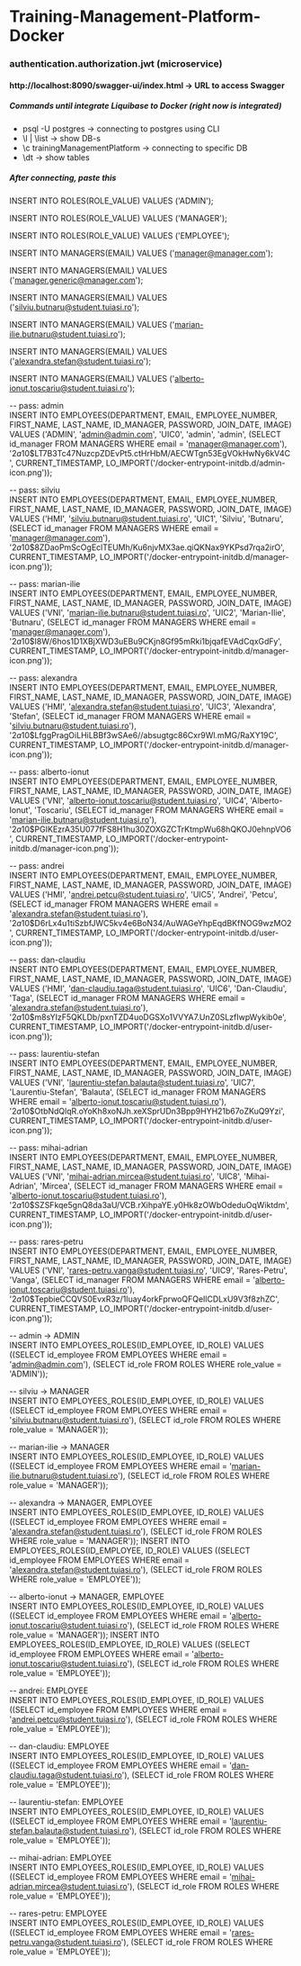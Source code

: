 # Training-Management-Platform-Docker

### authentication.authorization.jwt (microservice)

#### http://localhost:8090/swagger-ui/index.html -> URL to access Swagger

##### Commands until integrate Liquibase to Docker (right now is integrated)

<ul>
	<li>psql -U postgres -> connecting to postgres using CLI</li>
	<li>\l | \list -> show DB-s</li>
	<li>\c trainingManagementPlatform -> connecting to specific DB</li>
	<li>\dt -> show tables</li>
</ul>

##### After connecting, paste this
<p>
INSERT INTO ROLES(ROLE_VALUE)
VALUES ('ADMIN');

INSERT INTO ROLES(ROLE_VALUE)
VALUES ('MANAGER');

INSERT INTO ROLES(ROLE_VALUE)
VALUES ('EMPLOYEE');

INSERT INTO MANAGERS(EMAIL)
VALUES ('manager@manager.com');

INSERT INTO MANAGERS(EMAIL)
VALUES ('manager.generic@manager.com');

INSERT INTO MANAGERS(EMAIL)
VALUES ('silviu.butnaru@student.tuiasi.ro');

INSERT INTO MANAGERS(EMAIL)
VALUES ('marian-ilie.butnaru@student.tuiasi.ro');

INSERT INTO MANAGERS(EMAIL)
VALUES ('alexandra.stefan@student.tuiasi.ro');

INSERT INTO MANAGERS(EMAIL)
VALUES ('alberto-ionut.toscariu@student.tuiasi.ro');

-- pass: admin<br>
INSERT INTO EMPLOYEES(DEPARTMENT, EMAIL, EMPLOYEE_NUMBER, FIRST_NAME, LAST_NAME, ID_MANAGER, PASSWORD, JOIN_DATE, IMAGE)
VALUES ('ADMIN', 'admin@admin.com', 'UIC0', 'admin', 'admin',
        (SELECT id_manager FROM MANAGERS WHERE email = 'manager@manager.com'),
        '$2a$10$LT7B3Tc47NuzcpZDEvPt5.ctHrHbM/AECWTgn53EgVOkHwNy6kV4C', CURRENT_TIMESTAMP,
        LO_IMPORT('/docker-entrypoint-initdb.d/admin-icon.png'));

-- pass: silviu<br>
INSERT INTO EMPLOYEES(DEPARTMENT, EMAIL, EMPLOYEE_NUMBER, FIRST_NAME, LAST_NAME, ID_MANAGER, PASSWORD, JOIN_DATE, IMAGE)
VALUES ('HMI', 'silviu.butnaru@student.tuiasi.ro', 'UIC1', 'Silviu', 'Butnaru',
        (SELECT id_manager FROM MANAGERS WHERE email = 'manager@manager.com'),
        '$2a$10$8ZDaoPmScOgEclTEUMh/Ku6njvMX3ae.qiQKNax9YKPsd7rqa2irO', CURRENT_TIMESTAMP,
        LO_IMPORT('/docker-entrypoint-initdb.d/manager-icon.png'));

-- pass: marian-ilie<br>
INSERT INTO EMPLOYEES(DEPARTMENT, EMAIL, EMPLOYEE_NUMBER, FIRST_NAME, LAST_NAME, ID_MANAGER, PASSWORD, JOIN_DATE, IMAGE)
VALUES ('VNI', 'marian-ilie.butnaru@student.tuiasi.ro', 'UIC2', 'Marian-Ilie', 'Butnaru',
        (SELECT id_manager FROM MANAGERS WHERE email = 'manager@manager.com'),
        '$2a$10$I8W/6hos1D1XBjXWD3uEBu9CKjn8Gf95mRki1bjqafEVAdCqxGdFy', CURRENT_TIMESTAMP,
        LO_IMPORT('/docker-entrypoint-initdb.d/manager-icon.png'));

-- pass: alexandra<br>
INSERT INTO EMPLOYEES(DEPARTMENT, EMAIL, EMPLOYEE_NUMBER, FIRST_NAME, LAST_NAME, ID_MANAGER, PASSWORD, JOIN_DATE, IMAGE)
VALUES ('HMI', 'alexandra.stefan@student.tuiasi.ro', 'UIC3', 'Alexandra', 'Stefan',
        (SELECT id_manager FROM MANAGERS WHERE email = 'silviu.butnaru@student.tuiasi.ro'),
        '$2a$10$LfggPragOiLHiLBBf3wSAe6//absugtgc86Cxr9Wl.mMG/RaXY19C', CURRENT_TIMESTAMP,
        LO_IMPORT('/docker-entrypoint-initdb.d/manager-icon.png'));

-- pass: alberto-ionut<br>
INSERT INTO EMPLOYEES(DEPARTMENT, EMAIL, EMPLOYEE_NUMBER, FIRST_NAME, LAST_NAME, ID_MANAGER, PASSWORD, JOIN_DATE, IMAGE)
VALUES ('VNI', 'alberto-ionut.toscariu@student.tuiasi.ro', 'UIC4', 'Alberto-Ionut', 'Toscariu',
        (SELECT id_manager FROM MANAGERS WHERE email = 'marian-ilie.butnaru@student.tuiasi.ro'),
        '$2a$10$PGIKEzrA35U077fFS8H1hu30ZOXGZCTrKtmpWu68hQKOJ0ehnpVO6', CURRENT_TIMESTAMP,
        LO_IMPORT('/docker-entrypoint-initdb.d/manager-icon.png'));

-- pass: andrei<br>
INSERT INTO EMPLOYEES(DEPARTMENT, EMAIL, EMPLOYEE_NUMBER, FIRST_NAME, LAST_NAME, ID_MANAGER, PASSWORD, JOIN_DATE, IMAGE)
VALUES ('HMI', 'andrei.petcu@student.tuiasi.ro', 'UIC5', 'Andrei', 'Petcu',
        (SELECT id_manager FROM MANAGERS WHERE email = 'alexandra.stefan@student.tuiasi.ro'),
        '$2a$10$D6rLx4u1tiSzbfJWC5kv4e6BoN34/AuWAGeYhpEqdBKfNOG9wzMO2', CURRENT_TIMESTAMP,
        LO_IMPORT('/docker-entrypoint-initdb.d/user-icon.png'));

-- pass: dan-claudiu<br>
INSERT INTO EMPLOYEES(DEPARTMENT, EMAIL, EMPLOYEE_NUMBER, FIRST_NAME, LAST_NAME, ID_MANAGER, PASSWORD, JOIN_DATE, IMAGE)
VALUES ('HMI', 'dan-claudiu.taga@student.tuiasi.ro', 'UIC6', 'Dan-Claudiu', 'Taga',
        (SELECT id_manager FROM MANAGERS WHERE email = 'alexandra.stefan@student.tuiasi.ro'),
        '$2a$10$m8sYIzF5QKLDb/pxnTZD4uoDGSXo1VVYA7.UnZ0SLzfIwpWykib0e', CURRENT_TIMESTAMP,
        LO_IMPORT('/docker-entrypoint-initdb.d/user-icon.png'));

-- pass: laurentiu-stefan<br>
INSERT INTO EMPLOYEES(DEPARTMENT, EMAIL, EMPLOYEE_NUMBER, FIRST_NAME, LAST_NAME, ID_MANAGER, PASSWORD, JOIN_DATE, IMAGE)
VALUES ('VNI', 'laurentiu-stefan.balauta@student.tuiasi.ro', 'UIC7', 'Laurentiu-Stefan', 'Balauta',
        (SELECT id_manager FROM MANAGERS WHERE email = 'alberto-ionut.toscariu@student.tuiasi.ro'),
        '$2a$10$OtbNdQlqR.oYoKh8xoNJh.xeXSprUDn3Bpp9HYH21b67oZKuQ9Yzi', CURRENT_TIMESTAMP,
        LO_IMPORT('/docker-entrypoint-initdb.d/user-icon.png'));

-- pass: mihai-adrian<br>
INSERT INTO EMPLOYEES(DEPARTMENT, EMAIL, EMPLOYEE_NUMBER, FIRST_NAME, LAST_NAME, ID_MANAGER, PASSWORD, JOIN_DATE, IMAGE)
VALUES ('VNI', 'mihai-adrian.mircea@student.tuiasi.ro', 'UIC8', 'Mihai-Adrian', 'Mircea',
        (SELECT id_manager FROM MANAGERS WHERE email = 'alberto-ionut.toscariu@student.tuiasi.ro'),
        '$2a$10$SZSFkqe5gnQ8da3aU/VCB.rXihpaYE.y0Hk8zOWbOdeduOqWiktdm', CURRENT_TIMESTAMP,
        LO_IMPORT('/docker-entrypoint-initdb.d/user-icon.png'));

-- pass: rares-petru<br>
INSERT INTO EMPLOYEES(DEPARTMENT, EMAIL, EMPLOYEE_NUMBER, FIRST_NAME, LAST_NAME, ID_MANAGER, PASSWORD, JOIN_DATE, IMAGE)
VALUES ('VNI', 'rares-petru.vanga@student.tuiasi.ro', 'UIC9', 'Rares-Petru', 'Vanga',
        (SELECT id_manager FROM MANAGERS WHERE email = 'alberto-ionut.toscariu@student.tuiasi.ro'),
        '$2a$10$TepbieCCQVS0EvxR3z/1luay4orkFprwoQFQeIlCDLxU9V3f8zhZC', CURRENT_TIMESTAMP,
        LO_IMPORT('/docker-entrypoint-initdb.d/user-icon.png'));

-- admin -> ADMIN<br>
INSERT INTO EMPLOYEES_ROLES(ID_EMPLOYEE, ID_ROLE)
VALUES ((SELECT id_employee FROM EMPLOYEES WHERE email = 'admin@admin.com'),
        (SELECT id_role FROM ROLES WHERE role_value = 'ADMIN'));

-- silviu -> MANAGER<br>
INSERT INTO EMPLOYEES_ROLES(ID_EMPLOYEE, ID_ROLE)
VALUES ((SELECT id_employee FROM EMPLOYEES WHERE email = 'silviu.butnaru@student.tuiasi.ro'),
        (SELECT id_role FROM ROLES WHERE role_value = 'MANAGER'));

-- marian-ilie -> MANAGER<br>
INSERT INTO EMPLOYEES_ROLES(ID_EMPLOYEE, ID_ROLE)
VALUES ((SELECT id_employee FROM EMPLOYEES WHERE email = 'marian-ilie.butnaru@student.tuiasi.ro'),
        (SELECT id_role FROM ROLES WHERE role_value = 'MANAGER'));

-- alexandra -> MANAGER, EMPLOYEE<br>
INSERT INTO EMPLOYEES_ROLES(ID_EMPLOYEE, ID_ROLE)
VALUES ((SELECT id_employee FROM EMPLOYEES WHERE email = 'alexandra.stefan@student.tuiasi.ro'),
        (SELECT id_role FROM ROLES WHERE role_value = 'MANAGER'));
INSERT INTO EMPLOYEES_ROLES(ID_EMPLOYEE, ID_ROLE)
VALUES ((SELECT id_employee FROM EMPLOYEES WHERE email = 'alexandra.stefan@student.tuiasi.ro'),
        (SELECT id_role FROM ROLES WHERE role_value = 'EMPLOYEE'));

-- alberto-ionut -> MANAGER, EMPLOYEE<br>
INSERT INTO EMPLOYEES_ROLES(ID_EMPLOYEE, ID_ROLE)
VALUES ((SELECT id_employee FROM EMPLOYEES WHERE email = 'alberto-ionut.toscariu@student.tuiasi.ro'),
        (SELECT id_role FROM ROLES WHERE role_value = 'MANAGER'));
INSERT INTO EMPLOYEES_ROLES(ID_EMPLOYEE, ID_ROLE)
VALUES ((SELECT id_employee FROM EMPLOYEES WHERE email = 'alberto-ionut.toscariu@student.tuiasi.ro'),
        (SELECT id_role FROM ROLES WHERE role_value = 'EMPLOYEE'));

-- andrei: EMPLOYEE<br>
INSERT INTO EMPLOYEES_ROLES(ID_EMPLOYEE, ID_ROLE)
VALUES ((SELECT id_employee FROM EMPLOYEES WHERE email = 'andrei.petcu@student.tuiasi.ro'),
        (SELECT id_role FROM ROLES WHERE role_value = 'EMPLOYEE'));

-- dan-claudiu: EMPLOYEE<br>
INSERT INTO EMPLOYEES_ROLES(ID_EMPLOYEE, ID_ROLE)
VALUES ((SELECT id_employee FROM EMPLOYEES WHERE email = 'dan-claudiu.taga@student.tuiasi.ro'),
        (SELECT id_role FROM ROLES WHERE role_value = 'EMPLOYEE'));

-- laurentiu-stefan: EMPLOYEE<br>
INSERT INTO EMPLOYEES_ROLES(ID_EMPLOYEE, ID_ROLE)
VALUES ((SELECT id_employee FROM EMPLOYEES WHERE email = 'laurentiu-stefan.balauta@student.tuiasi.ro'),
        (SELECT id_role FROM ROLES WHERE role_value = 'EMPLOYEE'));

-- mihai-adrian: EMPLOYEE<br>
INSERT INTO EMPLOYEES_ROLES(ID_EMPLOYEE, ID_ROLE)
VALUES ((SELECT id_employee FROM EMPLOYEES WHERE email = 'mihai-adrian.mircea@student.tuiasi.ro'),
        (SELECT id_role FROM ROLES WHERE role_value = 'EMPLOYEE'));

-- rares-petru: EMPLOYEE<br>
INSERT INTO EMPLOYEES_ROLES(ID_EMPLOYEE, ID_ROLE)
VALUES ((SELECT id_employee FROM EMPLOYEES WHERE email = 'rares-petru.vanga@student.tuiasi.ro'),
        (SELECT id_role FROM ROLES WHERE role_value = 'EMPLOYEE'));
</p>
